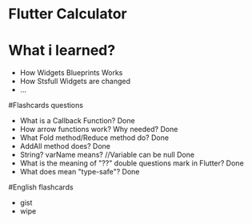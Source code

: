 # Flutter Calculator

# What i learned?

- How Widgets Blueprints Works
- How Stsfull Widgets are changed
- ...

#Flashcards questions
- What is a Callback Function? Done
- How arrow functions work? Why needed? Done
- What Fold method/Reduce method do? Done
- AddAll method does? Done
- String? varName means? //Variable can be null Done
- What is the meaning of "??" double questions mark in Flutter? Done
- What does mean "type-safe"? Done 

#English flashcards
- gist
- wipe